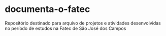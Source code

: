 # documenta-o-fatec
Repositório destinado para arquivo de projetos e atividades desenvolvidas no período de estudos na Fatec de São José dos Campos

